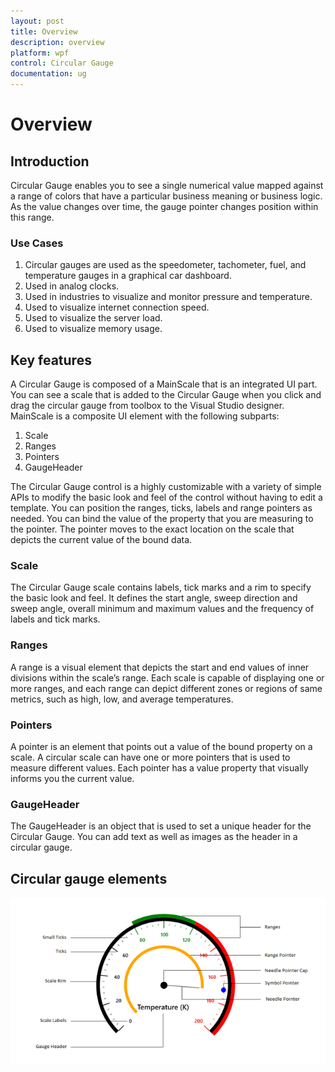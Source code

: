 ```yaml
---
layout: post
title: Overview
description: overview
platform: wpf
control: Circular Gauge
documentation: ug
---
```


# Overview

## Introduction

Circular Gauge enables you to see a single numerical value mapped against a range of colors that have a particular business meaning or business logic. As the value changes over time, the gauge pointer changes position within this range.



### Use Cases

1. Circular gauges are used as the speedometer, tachometer, fuel, and temperature gauges in a graphical car dashboard.
2. Used in analog clocks.
3. Used in industries to visualize and monitor pressure and temperature.
4. Used to visualize internet connection speed.
5. Used to visualize the server load.
6. Used to visualize memory usage.



## Key features

A Circular Gauge is composed of a MainScale that is an integrated UI part. You can see a scale that is added to the Circular Gauge when you click and drag the circular gauge from toolbox to the Visual Studio designer. MainScale is a composite UI element with the following subparts:

1. Scale
2. Ranges
3. Pointers
4. GaugeHeader



The Circular Gauge control is a highly customizable with a variety of simple APIs to modify the basic look and feel of the control without having to edit a template. You can position the ranges, ticks, labels and range pointers as needed. You can bind the value of the property that you are measuring to the pointer. The pointer moves to the exact location on the scale that depicts the current value of the bound data. 

### Scale

The Circular Gauge scale contains labels, tick marks and a rim to specify the basic look and feel. It defines the start angle, sweep direction and sweep angle, overall minimum and maximum values and the frequency of labels and tick marks.

### Ranges

A range is a visual element that depicts the start and end values of inner divisions within the scale’s range. Each scale is capable of displaying one or more ranges, and each range can depict different zones or regions of same metrics, such as high, low, and average temperatures.  

### Pointers

A pointer is an element that points out a value of the bound property on a scale. A circular scale can have one or more pointers that is used to measure different values. Each pointer has a value property that visually informs you the current value. 

### GaugeHeader

The GaugeHeader is an object that is used to set a unique header for the Circular Gauge. You can add text as well as images as the header in a circular gauge.

## Circular gauge elements

![](Overview_images/Overview_img1.png)



